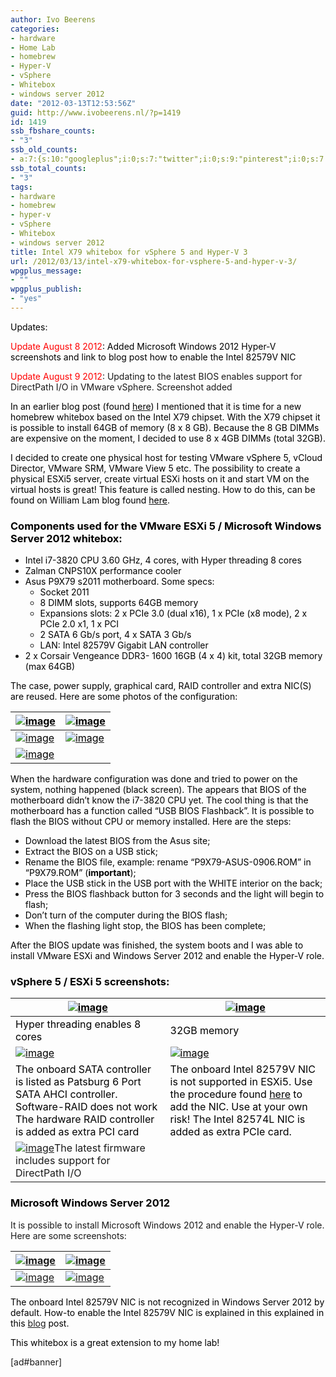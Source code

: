 ```yaml
---
author: Ivo Beerens
categories:
- hardware
- Home Lab
- homebrew
- Hyper-V
- vSphere
- Whitebox
- windows server 2012
date: "2012-03-13T12:53:56Z"
guid: http://www.ivobeerens.nl/?p=1419
id: 1419
ssb_fbshare_counts:
- "3"
ssb_old_counts:
- a:7:{s:10:"googleplus";i:0;s:7:"twitter";i:0;s:9:"pinterest";i:0;s:7:"fbshare";i:3;s:8:"linkedin";i:0;s:6:"reddit";i:0;s:6:"tumblr";i:0;}
ssb_total_counts:
- "3"
tags:
- hardware
- homebrew
- hyper-v
- vSphere
- Whitebox
- windows server 2012
title: Intel X79 whitebox for vSphere 5 and Hyper-V 3
url: /2012/03/13/intel-x79-whitebox-for-vsphere-5-and-hyper-v-3/
wpgplus_message:
- ""
wpgplus_publish:
- "yes"
---
```


<font color="#000000">Updates:</font>

<font color="#ff0000">Update August 8 2012</font><font color="#000000">: Added Microsoft Windows 2012 Hyper-V screenshots and link to blog post how to enable the Intel 82579V NIC</font>

<font color="#ff0000">Update August 9 2012</font>: Updating to the latest BIOS enables support for DirectPath I/O in VMware vSphere. Screenshot added

<font color="#000000">In an earlier blog post (found </font>[<font color="#000000">here</font>](http://localhost/2011/11/18/time-for-new-whitebox-for-your-vmware-vsphere-or-ms-hyper-v-home-lab-environment/)<font color="#000000">) I mentioned that it is time for a new homebrew whitebox based on the Intel X79 chipset. With the X79 chipset it is possible to install 64GB of memory (8 x 8 GB). Because the 8 GB DIMMs are expensive on the moment, I decided to use 8 x 4GB DIMMs (total 32GB). </font>

<font color="#000000">I decided to create one physical host for testing VMware vSphere 5, vCloud Director, VMware SRM, VMware View 5 etc. The possibility to create a physical ESXi5 server, create virtual ESXi hosts on it and start VM on the virtual hosts is great! This feature is called nesting. How to do this, can be found on William Lam blog found </font>[<font color="#000000">here</font>](http://www.virtuallyghetto.com/2011/07/how-to-enable-support-for-nested-64bit.html)<font color="#000000">.</font>

### <font color="#000000">Components used for the VMware ESXi 5 / Microsoft Windows Server 2012 whitebox:</font>

- <font color="#000000">Intel i7-3820 CPU 3.60 GHz, 4 cores, with Hyper threading 8 cores </font>
- <font color="#000000">Zalman CNPS10X performance cooler</font>
- <font color="#000000">Asus P9X79 s2011 motherboard. Some specs:</font>
    - <font color="#000000">Socket 2011</font>
    - <font color="#000000">8 DIMM slots, supports 64GB memory</font>
    - <font color="#000000">Expansions slots: 2 x PCIe 3.0 (dual x16), 1 x PCIe (x8 mode), 2 x PCIe 2.0 x1, 1 x PCI</font>
    - <font color="#000000">2 SATA 6 Gb/s port, 4 x SATA 3 Gb/s </font>
    - <font color="#000000">LAN: Intel 82579V Gigabit LAN controller</font>
- <font color="#000000">2 x Corsair Vengeance DDR3- 1600 16GB (4 x 4) kit, total 32GB memory (max 64GB)</font>

<font color="#000000"></font>

<font color="#000000">The case, power supply, graphical card, RAID controller and extra NIC(S) are reused. Here are some photos of the configuration:</font>

<font color="#000000"></font>

| [<font color="#000000">![image](http://localhost/wp-content/uploads/2012/03/image_thumb10.png "image")</font>](http://localhost/wp-content/uploads/2012/03/image10.png) | [<font color="#000000">![image](http://localhost/wp-content/uploads/2012/03/image_thumb11.png "image")</font>](http://localhost/wp-content/uploads/2012/03/image11.png) |
|---|---|
| [<font color="#000000">![image](http://localhost/wp-content/uploads/2012/03/image_thumb12.png "image")</font>](http://localhost/wp-content/uploads/2012/03/image12.png) | [<font color="#000000">![image](http://localhost/wp-content/uploads/2012/03/image_thumb13.png "image")</font>](http://localhost/wp-content/uploads/2012/03/image13.png) |
| [<font color="#000000">![image](http://localhost/wp-content/uploads/2012/03/image_thumb14.png "image")</font>](http://localhost/wp-content/uploads/2012/03/image14.png) | <font color="#000000"></font> |

<font color="#000000"></font>

<font color="#000000"></font>

<font color="#000000"></font>

<font color="#000000">When the hardware configuration was done and tried to power on the system, nothing happened (black screen). The appears that BIOS of the motherboard didn’t know the i7-3820 CPU yet. The cool thing is that the motherboard has a function called “USB BIOS Flashback”. It is possible to flash the BIOS without CPU or memory installed. Here are the steps:</font>

- <font color="#000000">Download the latest BIOS from the Asus site;</font>
- <font color="#000000">Extract the BIOS on a USB stick;</font>
- <font color="#000000">Rename the BIOS file, example: rename “P9X79-ASUS-0906.ROM” in “P9X79.ROM” (**important**);</font>
- <font color="#000000">Place the USB stick in the USB port with the WHITE interior on the back;</font>
- <font color="#000000">Press the BIOS flashback button for 3 seconds and the light will begin to flash;</font>
- <font color="#000000">Don’t turn of the computer during the BIOS flash; </font>
- <font color="#000000">When the flashing light stop, the BIOS has been complete; </font>

<font color="#000000"></font>

<font color="#000000">After the BIOS update was finished, the system boots and I was able to install VMware ESXi and Windows Server 2012 and enable the Hyper-V role.</font>

### <font color="#000000">vSphere 5 / ESXi 5 screenshots:</font>

| [<font color="#000000">![image](http://localhost/wp-content/uploads/2012/03/image_thumb15.png "image")</font>](http://localhost/wp-content/uploads/2012/03/image15.png) | [<font color="#000000">![image](http://localhost/wp-content/uploads/2012/03/image_thumb16.png "image")</font>](http://localhost/wp-content/uploads/2012/03/image16.png) |
|---|---|
| <font color="#000000">Hyper threading enables 8 cores</font> | <font color="#000000">32GB memory</font> |
| [<font color="#000000">![image](http://localhost/wp-content/uploads/2012/03/image_thumb17.png "image")</font>](http://localhost/wp-content/uploads/2012/03/image17.png) | [<font color="#000000">![image](http://localhost/wp-content/uploads/2012/03/image_thumb18.png "image")</font>](http://localhost/wp-content/uploads/2012/03/image18.png) |
| <font color="#000000">The onboard SATA controller is listed as Patsburg 6 Port SATA AHCI controller. Software-RAID does not work  The hardware RAID controller is added as extra PCI card  </font> | <font color="#000000">The onboard Intel 82579V NIC is not supported in ESXi5. Use the procedure found </font>[<font color="#000000">here</font>](http://localhost/2011/12/13/vmware-esxi-5-whitebox-nic-support/)<font color="#000000"> to add the NIC. Use at your own risk! The Intel 82574L NIC is added as extra PCIe card.  </font> |
| [![image](http://localhost/wp-content/uploads/2012/08/image_thumb19.png "image")](http://localhost/wp-content/uploads/2012/08/image20.png)The latest firmware includes support for DirectPath I/O |  |

<font color="#000000"></font>

### <font color="#000000">Microsoft Windows Server 2012</font>

It is possible to install Microsoft Windows 2012 and enable the Hyper-V role. Here are some screenshots:

<font color="#000000"></font>

<font color="#000000"></font>

<font color="#000000"></font>

<font color="#000000"></font>

<font color="#000000"></font>

<font color="#000000"></font>

| [![image](http://localhost/wp-content/uploads/2012/08/image_thumb11.png "image")](http://localhost/wp-content/uploads/2012/08/image11.png) | [![image](http://localhost/wp-content/uploads/2012/08/image_thumb12.png "image")](http://localhost/wp-content/uploads/2012/08/image12.png)<font color="#000000"></font> |
|---|---|
| [![image](http://localhost/wp-content/uploads/2012/08/image_thumb13.png "image")](http://localhost/wp-content/uploads/2012/08/image14.png)<font color="#000000"></font> | [![image](http://localhost/wp-content/uploads/2012/08/image_thumb14.png "image")](http://localhost/wp-content/uploads/2012/08/image15.png)<font color="#000000"></font> |

<font color="#000000">The onboard Intel 82579V NIC is not recognized in Windows Server 2012 by default. How-to enable the Intel 82579V NIC is explained in this explained in this [blog](http://localhost/2012/08/08/enable-the-intel-82579v-nic-in-windows-server-2012/) post.</font>

<font color="#000000">This whitebox is a great extension to my home lab! </font>

\[ad#banner\]
